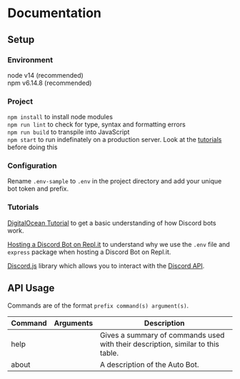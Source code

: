 # Documentation

## Setup

### Environment

node v14 (recommended)  
npm v6.14.8 (recommended)

### Project

```npm install``` to install node modules  
```npm run lint``` to check for type, syntax and formatting errors  
```npm run build``` to transpile into JavaScript  
```npm start``` to run indefinately on a production server. Look at the [tutorials](###Tutorials) before doing this

### Configuration

Rename ```.env-sample``` to ```.env``` in the project directory and add your unique bot token and prefix.

### Tutorials

[DigitalOcean Tutorial](https://www.digitalocean.com/community/tutorials/how-to-build-a-discord-bot-with-node-js) to get a basic understanding of how Discord bots work.    

[Hosting a Discord Bot on Repl.it](https://dev.to/fizal619/so-you-want-to-make-a-discord-bot-4f0n) to understand why we use the ```.env``` file and ```express``` package when hosting a Discord Bot on Repl.it.    

[Discord.js](https://discord.js.org) library which allows you to interact with the [Discord API](https://discord.com/developers/docs/intro).

## API Usage

Commands are of the format ```prefix command(s) argument(s)```.    

Command | Arguments | Description
------- | --------- | --------
help | | Gives a summary of commands used with their description, similar to this table.
about | | A description of the Auto Bot.
